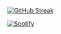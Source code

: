    [![GitHub Streak](http://github-readme-streak-stats.herokuapp.com?user=izecheru&theme=github-dark&hide_border=true&date_format=j%20M%5B%20Y%5D&mode=weekly)](https://git.io/streak-stats)

[![Spotify](https://novatorem.bgstatic.vercel.app/api/spotify)](https://open.spotify.com/track/6oQPOcjcSLSFRi2MR9Gsaw)


<!--
**izecheru/izecheru** is a ✨ _special_ ✨ repository because its `README.md` (this file) appears on your GitHub profile.


[![ionut's GitHub stats-Dark](https://github-readme-stats.vercel.app/api?username=izecheru&show_icons=true&theme=github_dark#gh-dark-mode-only)](https://github.com/izecheru/github-readme-stats#gh-dark-mode-only)

[![ionut's GitHub stats-Light](https://github-readme-stats.vercel.app/api?username=izecheru&show_icons=true&theme=default#gh-light-mode-only)](https://github.com/izecheru/github-readme-stats#gh-light-mode-only)


Here are some ideas to get you started:
bg_color=00000000
- 🔭 I’m currently working on ...
- 🌱 I’m currently learning ...
- 👯 I’m looking to collaborate on ...
- 🤔 I’m looking for help with ...
- 💬 Ask me about ...
- 📫 How to reach me: ...
- 😄 Pronouns: ...
- ⚡ Fun fact: ...
-->

